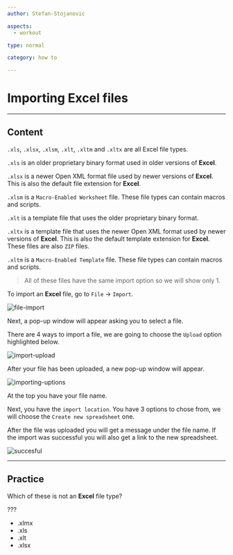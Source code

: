```yaml
---
author: Stefan-Stojanovic

aspects:
  - workout

type: normal

category: how to

---
```


# Importing Excel files

---
## Content

`.xls`, `.xlsx`, `.xlsm`, `.xlt`, `.xltm` and `.xltx` are all Excel file types.

`.xls` is an older proprietary binary format used in older versions of **Excel**.

`.xlsx` is a newer Open XML format file used by newer versions of **Excel**. This is also the default file extension for **Excel**.

`.xlsm` is a `Macro-Enabled Worksheet` file. These file types can contain macros and scripts.

`.xlt` is a template file that uses the older proprietary binary format.

`.xltx` is a template file that uses the newer Open XML format used by newer versions of **Excel**. This is also the default template extension for **Excel**. These files are also `ZIP` files.

`.xltm` is a `Macro-Enabled Template` file. These file types can contain macros and scripts.

> All of these files have the same import option so we will show only 1.

To import an **Excel** file, go to `File` -> `Import`.

![file-import](https://img.enkipro.com/d7e4bbcb1dacb3934fb5ab3d5e897fb1.png)

Next, a pop-up window will appear asking you to select a file.

There are 4 ways to import a file, we are going to choose the `Upload` option highlighted below.

![import-upload](https://img.enkipro.com/d6c8f6ac1212183882e7d929a4abffe6.png)

After your file has been uploaded, a new pop-up window will appear.

![importing-uptions](https://img.enkipro.com/74e3edb84edf7ed4391fd1ac500eb67b.png)

At the top you have your file name. 

Next, you have the `import location`. You have 3 options to chose from, we will choose the `Create new spreadsheet` one.

After the file was uploaded you will get a message under the file name. If the import was successful you will also get a link to the new spreadsheet.

![succesful](https://img.enkipro.com/5a80164cef0d44c4e6af7efe561b40cc.png)

---
## Practice

Which of these is not an **Excel** file type?

???

* .xlmx
* .xls
* .xlt
* .xlsx
